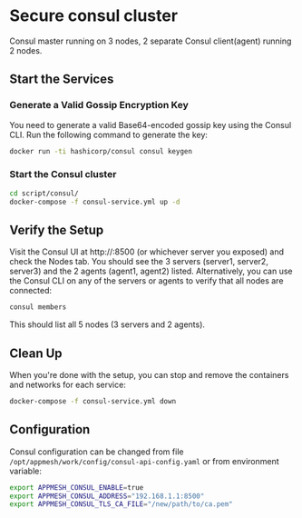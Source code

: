 # Secure consul cluster

Consul master running on 3 nodes, 2 separate Consul client(agent) running 2 nodes.

## Start the Services

### Generate a Valid Gossip Encryption Key

You need to generate a valid Base64-encoded gossip key using the Consul CLI. Run the following command to generate the key:

```bash
docker run -ti hashicorp/consul consul keygen
```

### Start the Consul cluster

```bash
cd script/consul/
docker-compose -f consul-service.yml up -d
```

## Verify the Setup

Visit the Consul UI at http://<server1-ip>:8500 (or whichever server you exposed) and check the Nodes tab. You should see the 3 servers (server1, server2, server3) and the 2 agents (agent1, agent2) listed.
Alternatively, you can use the Consul CLI on any of the servers or agents to verify that all nodes are connected:

```bash
consul members
```

This should list all 5 nodes (3 servers and 2 agents).

## Clean Up

When you're done with the setup, you can stop and remove the containers and networks for each service:

```bash
docker-compose -f consul-service.yml down
```

## Configuration

Consul configuration can be changed from file `/opt/appmesh/work/config/consul-api-config.yaml` or from environment variable:

```bash
export APPMESH_CONSUL_ENABLE=true
export APPMESH_CONSUL_ADDRESS="192.168.1.1:8500"
export APPMESH_CONSUL_TLS_CA_FILE="/new/path/to/ca.pem"
```
